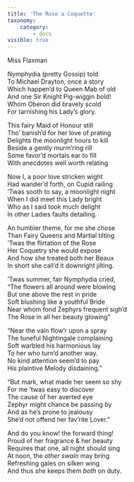 ```yaml
---
title: 'The Rose a Coquette'
taxonomy:
    category:
        - docs
visible: true
---
```


<div class="author">Miss Flaxman</div>

Nymphydia (pretty Gossip) told  
To Michael Drayton, once a story  
Which happen’d to Queen Mab of old  
And one Sir Knight Pig-wiggin bold!  
Whom Oberon did bravely scold  
For tarnishing his Lady’s glory.  
  
This fairy Maid of Honour still  
Tho’ banish’d for her love of prating  
Delights the moonlight hours to kill  
Beside a gently murm’ring rill  
Some favor’d mortals ear to fill  
With anecdotes well worth relating  
  
Now I, a poor love stricken wight  
Had wander’d forth, on Cupid railing  
’Twas sooth to say, a moonlight night  
When I did meet this Lady bright  
Who as I said took much delight  
In other Ladies faults detailing.  
  
An humbler theme, for me she chose  
Than Fairy Queens and Martial tilting  
’Twas the flirtation of the Rose  
Her Coquetry she would expose  
And how she treated both her Beaux  
In short she call’d it downright jilting.  
  
’Twas summer, fair Nymphydia cried,  
“The flowers all around were blowing  
But one above the rest in pride  
Soft blushing like a youthful Bride  
Near whom fond Zephyrs frequent sigh’d  
The Rose in all her beauty glowing”  
  
“Near the vain flow’r upon a spray  
The tuneful Nightingale complaining  
Soft warbled his harmonious lay  
To her who turn’d another way.  
No kind attention seem’d to pay  
His plaintive Melody disdaining.”  
  
“But mark, what made her seem so shy  
For me ’twas easy to discover  
The cause of her averted eye  
Zephyr might chance be passing by  
And as he’s prone to jealousy  
She’d not offend her fav’rite Lover.”  
  
And do you know! the forward thing!  
Proud of her fragrance & her beauty  
Requires that one, all night should sing  
At noon, the *other swain* may bring  
Refreshing gales on silken wing  
And thus she keeps them *both* on duty.